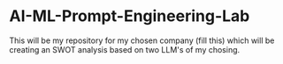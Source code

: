 # AI-ML-Prompt-Engineering-Lab
This will be my repository for my chosen company (fill this) which will be creating an SWOT analysis based on two LLM's of my chosing.
